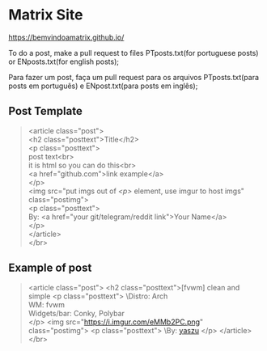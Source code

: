# Matrix Site
https://bemvindoamatrix.github.io/

To do a post, make a pull request to files PTposts.txt(for portuguese posts) or ENposts.txt(for english posts);

Para fazer um post, faça um pull request para os arquivos PTposts.txt(para posts em português) e ENpost.txt(para posts em inglês);
## Post Template
> \<article class="post"\><br>
> \<h2 class="posttext"\>Title\</h2\><br>
> \<p class="posttext"\><br>
> post text\<br\><br>
> it is html so you can do this\<br\><br>
> \<a href="github.com"\>link example\</a\><br>
> \</p\><br>
> \<img src="put imgs out of _\<p\>_ element, use imgur to host imgs" class="postimg"\><br>
> \<p class="posttext"\><br>
> By: \<a href="your git/telegram/reddit link"\>Your Name\</a\><br>
> \</p\><br>
> \</article\><br>
> \</br\><br>

## Example of post 
> \<article class="post">
> \<h2 class="posttext">[fvwm] clean and simple</h2>
> \<p class="posttext">
> \Distro: Arch<br>
> WM: fvwm<br>
> Widgets/bar: Conky, Polybar<br>
> \</p>
> \<img src="https://i.imgur.com/eMMb2PC.png" class="postimg">
> \<p class="posttext">
> \By: <a href="https://github.com/yaszu">yaszu</a>
> \</p>
> \</article>
> \</br>
